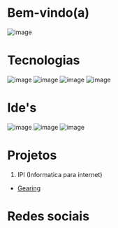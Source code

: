 # Bem-vindo(a)

![image](https://github-readme-stats.vercel.app/api?username=Guilhermevalenca&show_icons=true&theme=dracula)

# Tecnologias

![image](https://github.com/Guilhermevalenca/GuilhermeValenca/assets/56165820/aefdd29e-5af4-4bec-81f8-f4a1b8927b28) <!-- php -->
![image](https://github.com/Guilhermevalenca/GuilhermeValenca/assets/56165820/4162fa2a-4c36-414b-8db9-a73de17d09f6) <!-- nodejs -->
![image](https://github.com/Guilhermevalenca/GuilhermeValenca/assets/56165820/6dc1f93c-7ec8-4d89-8d0d-5c86ad0ad23a) <!-- vuejs -->
![image](https://github.com/Guilhermevalenca/GuilhermeValenca/assets/56165820/58a42aca-46a0-4928-bdac-d9faad857d27) <!-- java -->

# Ide's

![image](https://github.com/Guilhermevalenca/GuilhermeValenca/assets/56165820/79419871-6fec-4a20-8105-9fb30bef7625) <!-- vscode -->
![image](https://github.com/Guilhermevalenca/GuilhermeValenca/assets/56165820/6adb1a20-cde5-493e-845c-78bcf47fcf3f) <!-- eclipse -->
![image](https://github.com/Guilhermevalenca/GuilhermeValenca/assets/56165820/df8f1e69-cf6b-471e-9fdd-2fb1d151aed9) <!-- sublime text 3 -->

# Projetos

1. IPI (Informatica para internet)

  - <a href='https://github.com/Guilhermevalenca/Gearing'> Gearing </a>

# Redes sociais

<div display='flex'>
<!-- linkedin -->
<a href='https://www.linkedin.com/in/guilherme-valen%C3%A7a-2a38541a5/' ><img src='https://github.com/Guilhermevalenca/GuilhermeValenca/assets/56165820/053b8c6b-f9d5-4312-be67-7b447b2053dc' alt='' ></a>
<!-- instagram -->
<a href='https://www.instagram.com/guilherme_0601/'><img src='https://github.com/Guilhermevalenca/GuilhermeValenca/assets/56165820/0e03b914-2e19-44d5-831f-103308692cce' alt=''></a>
</div>

